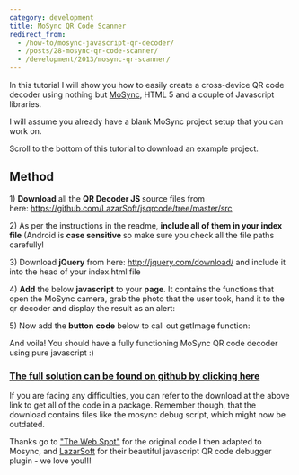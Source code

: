 ```yaml
---
category: development
title: MoSync QR Code Scanner
redirect_from:
  - /how-to/mosync-javascript-qr-decoder/
  - /posts/28-mosync-qr-code-scanner/
  - /development/2013/mosync-qr-scanner/
---
```


<p>In this tutorial I will show you how to easily create a cross-device QR code decoder using nothing but <a href="http://www.mosync.com/">MoSync</a>, HTML 5 and a couple of Javascript libraries.</p>

<p>I will assume you already have a blank MoSync project setup that you can work on.</p>

<p>Scroll to the bottom of this tutorial to download an example project.</p>

<h2>Method</h2>

<p>1) <strong>Download</strong> all the <strong>QR Decoder JS </strong>source files from here:&nbsp;<a href="https://github.com/LazarSoft/jsqrcode/tree/master/src">https://github.com/LazarSoft/jsqrcode/tree/master/src</a></p>

<p>2) As per the instructions in the readme, <strong>include all of them in your index file</strong> (Android is <strong>case sensitive </strong>so make sure you check all the file paths carefully!</p>
<script src="https://gist.github.com/maxmumford/7718816.js"></script>

<p>3) Download <strong>jQuery</strong> from here: <a href="http://jquery.com/download/">http://jquery.com/download/</a>&nbsp;and include it into the head of your index.html file</p>
<script src="https://gist.github.com/maxmumford/7718831.js"></script>

<p>4) <strong>Add</strong> the below <strong>javascript</strong> to your <strong>page</strong>. It contains the functions that open the MoSync camera, grab the photo that the user took, hand it to the qr decoder and display the result as an alert:</p>
<script src="https://gist.github.com/maxmumford/7718842.js"></script>

<p>5) Now add the <strong>button</strong> <strong>code</strong> below to call out getImage function:</p>
<script src="https://gist.github.com/maxmumford/7718847.js"></script>

<p>And voila! You should have a fully functioning MoSync QR code decoder using pure javascript :)</p>

<h3><a href="https://github.com/maxmumford/mosync-qr-scanner" title="Download Full Solution Here">The full solution can be found on github by clicking here</a></h3>

<p>If you are facing any difficulties, you can refer to the download at the above link to get all of the code in a package. Remember though, that the download contains files like the mosync debug script, which might now be outdated.</p>

<p>Thanks go to <a href="http://thewebthought.blogspot.com/2012/11/jquery-and-javascript-generate-and-read.html">&quot;The Web Spot&quot;</a> for the original code I then adapted to Mosync, and <a href="https://github.com/LazarSoft/jsqrcode/tree/master/src">LazarSoft</a> for their beautiful javascript QR code debugger plugin - we love you!!!</p>
